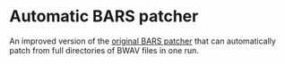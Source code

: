# Automatic BARS patcher

An improved version of the [original BARS patcher](https://github.com/ic-scm/bars-patcher) that can automatically patch from full directories of BWAV files in one run.
